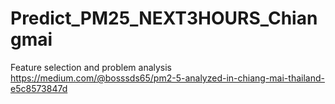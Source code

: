 # Predict_PM25_NEXT3HOURS_Chiangmai
Feature selection and problem analysis
https://medium.com/@bosssds65/pm2-5-analyzed-in-chiang-mai-thailand-e5c8573847d
